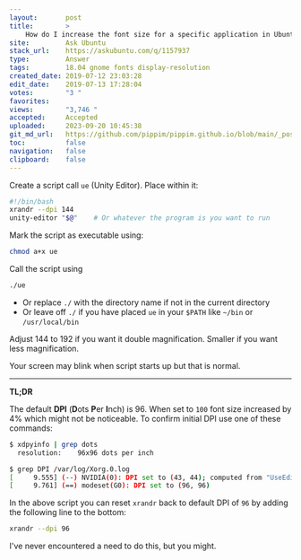 ```yaml
---
layout:       post
title:        >
    How do I increase the font size for a specific application in Ubuntu 18.04 running Gnome?
site:         Ask Ubuntu
stack_url:    https://askubuntu.com/q/1157937
type:         Answer
tags:         18.04 gnome fonts display-resolution
created_date: 2019-07-12 23:03:28
edit_date:    2019-07-13 17:28:04
votes:        "3 "
favorites:    
views:        "3,746 "
accepted:     Accepted
uploaded:     2023-09-20 10:45:38
git_md_url:   https://github.com/pippim/pippim.github.io/blob/main/_posts/2019/2019-07-12-How-do-I-increase-the-font-size-for-a-specific-application-in-Ubuntu-18.04-running-Gnome_.md
toc:          false
navigation:   false
clipboard:    false
---
```




Create a script call `ue` (Unity Editor). Place within it:

``` bash
#!/bin/bash
xrandr --dpi 144
unity-editor "$@"    # Or whatever the program is you want to run
```

Mark the script as executable using:

``` bash
chmod a+x ue
```

Call the script using

``` bash
./ue
```

- Or replace `./` with the directory name if not in the current directory
- Or leave off `./` if you have placed `ue` in your `$PATH` like `~/bin` or `/usr/local/bin`

Adjust 144 to 192 if you want it double magnification. Smaller if you want less magnification.

Your screen may blink when script starts up but that is normal.


----------

**TL;DR**

The default **DPI** (**D**ots **P**er **I**nch) is 96. When set to `100` font size increased by 4% which might not be noticeable. To confirm initial DPI use one of these commands:

``` bash
$ xdpyinfo | grep dots
  resolution:    96x96 dots per inch

$ grep DPI /var/log/Xorg.0.log
[     9.555] (--) NVIDIA(0): DPI set to (43, 44); computed from "UseEdidDpi" X config
[     9.761] (==) modeset(G0): DPI set to (96, 96)
```

In the above script you can reset `xrandr` back to default DPI of `96` by adding the following line to the bottom:

``` bash
xrandr --dpi 96
```

I've never encountered a need to do this, but you might.
